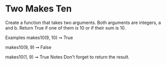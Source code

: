# Two Makes Ten

Create a function that takes two arguments. Both arguments are integers, a and b. Return True if one of them is 10 or if their sum is 10.

Examples
makes10(9, 10) ➞ True

makes10(9, 9) ➞ False

makes10(1, 9) ➞ True
Notes
Don't forget to return the result.
